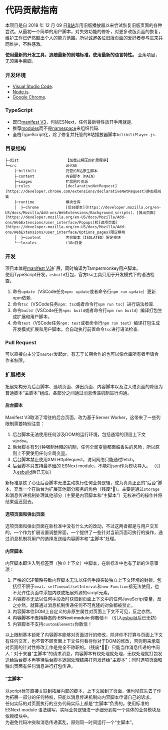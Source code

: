 # 代码贡献指南
本项目是自 2019 年 12 月 09 日[B站](https://www.bilibili.com/)弃用旧版播放器以来尝试恢复旧版页面的各种尝试。从最初一个简单的用户脚本，对失效功能的修补，对更多改版页面的恢复，维护工作已俨然超出个人的能力范围。所以诚邀各位旧版页面的爱好者参与进来共同维护，不胜感激。  

**使用最新的开发工具，追随最新的前端标准，使用最新的语言特性。** 业余项目，无须束手束脚。

### 开发环境
- [Visual Studio Code](https://code.visualstudio.com/).
- [Node.js](https://nodejs.org/).
- [Google Chrome](https://www.google.com/chrome/).

### TypeScript
- 既已[manifest V3](https://developer.chrome.com/docs/extensions/mv3/manifest/)，何妨ESNext，任何最新特性放开手用就是.
- 推荐[modules](https://www.typescriptlang.org/docs/handbook/modules.html)而不是[namespace](https://www.typescriptlang.org/docs/handbook/namespaces.html)来组织代码.
- 全栈TypeScript化，除了修复并托管的B站播放器脚本`bilibiliPlayer.js`.

### 目录结构
```
├─dist                     【加载已解压的扩展程序】  
└─src                      源代码  
    ├─bilibili             托管的B站原生脚本  
    ├─content              内容脚本（MAIN）
    ├─images               扩展图片资源  
    ├─rules                [declarativeNetRequest](https://developer.chrome.com/extensions/declarativeNetRequest)静态规则集  
    ├─runtime              模块仓库  
    │  ├─chrome            [后台脚本](https://developer.mozilla.org/en-US/docs/Mozilla/Add-ons/WebExtensions/Background_scripts)、[弹出页面](https://developer.mozilla.org/en-US/docs/Mozilla/Add-ons/WebExtensions/user_interface/Popups)和[选项页面](https://developer.mozilla.org/en-US/docs/Mozilla/Add-ons/WebExtensions/user_interface/Options_pages)限定模块  
    │  ├─content           内容脚本（ISOLATED）限定模块  
    └──locales             i18n目录  
```

### 开发  
项目本体是[manifest V3](https://developer.chrome.com/docs/extensions/mv3/manifest/)扩展，同时编译为Tampermonkey用户脚本。  
使用TypeScript开发，`esbuild`打包，官方tsc工具只用于开发模式下的语法检查。

1. 命令`update`（VSCode任务`npm: update`或者命令行`npm run update`）更新npm依赖.
2. 命令`tsc`（VSCode任务`npm: tsc`或者命令行`npm run tsc`）进行语法检查.
3. 命令`build`（VSCode任务`npm: build`或者命令行`npm run build`）编译打包生成扩展和用户脚本。
4. 命令`test`（VSCode任务`npm: test`或者命令行`npm run test`）编译打包生成开发模式扩展和用户脚本，会自动执行前置命令`tsc`进行语法检查.

### Pull Request
可以直接向主分支`master`发起pr，有志于长期合作的也可以像仓库所有者申请合作者权限。

### 扩展相关
拓展架构分为后台脚本、选项页面、弹出页面、内容脚本以及注入进页面的降级为普通脚本“主脚本”组成，各部分之间通过消息传递机制进行沟通。
#### 后台脚本
Manifest V3取消了常驻的后台页面，改为基于Server Worker，这带来了一些列限制需要特别注意：
   1. 后台脚本无法使用任何涉及DOM的运行环境，包括通常的顶层上下文`window`。
   2. 后台脚本有5分钟强制休眠的机制，任何全局变量都面临丢失的风险，所以原则上不要使用任何全局变量。
   3. 后台脚本禁止使用XMLHttpRequest，访问网络只能通过fetch。
   4. ~~后台脚本只支持最基础的 ESNext module，不能将json作为模块导入。~~ （引入[esbuild](https://esbuild.github.io)后已无妨）

新标准是铁了心让后台脚本无法主动执行任何业务逻辑，成为真真正正的“后台”脚本，充当一个在后台为扩展其他部分服务的角色（残废*🤣）。主要是通过`storage`和消息传递机制处理其他部分（主要是内容脚本和“主脚本”）无权进行的操作并将结果返还回去。
#### 选项页面和弹出页面
选项页面和弹出页面在新标准中没有什么大的改动，不过这两者都是与用户交互的，一个作为扩展设置调整界面，一个提供了一些针对当前页面可执行的操作，通过消息机制将用户的选择发送给内容脚本和“主脚本”处理。
#### 内容脚本
内容脚本即注入到标签页（独立上下文）中脚本，在新标准中也有了新的注意事项：
   1. 严格的CSP策略导致内容脚本无法以任何手段突破独立上下文环境的封锁，包括但不限于`eval`、`setTimeout/setInterval`和`new Function`都无法使用，也不允许往页面中添加内联或拓展外源的script元素。
   2. 内容脚本无法以任何手段及时获取到页面上下文中的任何JavaScript变量，反之亦然，就算通过消息机制传递任何不可克隆的对象都被禁止。
   3. 内容脚本往DOM上自定义的非原生属性对页面上下文不可见，反之亦然。
   4. ~~内容脚本不支持静态的 ESNext module 你敢信！~~ （引入[esbuild](https://esbuild.github.io)后已无妨）
   5. 内容脚本不支持`customElements`你敢信！

以上限制基本锁死了内容脚本能够对页面进行的修改，除非你不打算与页面上下文有任何交互，也不管不顾页面上下文任何看待你对于DOM的修改，否则用来承载对页面的针对性修改工作是完全不称职的。（残废*🤣🤣）只能当作消息传递的中间人：对于来自“主脚本”的请求消息，内容脚本有权处理就处理，无权处理就打包发送给后台脚本再等待后台脚本返回处理结果打包发还给“主脚本”；同时选项页面和弹出页面有任何消息进行打包传递。
#### “主脚本”
以script标签直接关联到拓展内部的脚本，上下文回到了页面，但也彻底失去了作为拓展一部分的任何特权，只能以消息传递机制向内容脚本申请自己的诉求。  
任何实际的对页面执行的业务代码实际上都是“主脚本”负责的。使用标准的 ESNext module 语法编写，实际业务逻辑进一步细分到每一个具体的业务模块及依赖模块中。  
为避免代码冲突和消息传递紊乱，原则同一时间运行一个“主脚本”。
